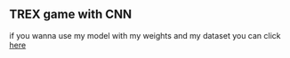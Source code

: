 ## TREX game with CNN 
  if you wanna use my model with my weights  and my dataset you can click [here](https://drive.google.com/drive/folders/12c5mMmfgAKLwzy1vqF7r1hdr7p7-MsWV?usp=sharing)
  
